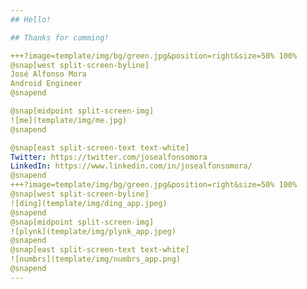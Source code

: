 ```yaml
---
## Hello!

## Thanks for comming!

+++?image=template/img/bg/green.jpg&position=right&size=50% 100%
@snap[west split-screen-byline]
José Alfonso Mora
Android Engineer
@snapend

@snap[midpoint split-screen-img]
![me](template/img/me.jpg)
@snapend

@snap[east split-screen-text text-white]
Twitter: https://twitter.com/josealfonsomora
LinkedIn: https://www.linkedin.com/in/josealfonsomora/
@snapend
+++?image=template/img/bg/green.jpg&position=right&size=50% 100%
@snap[west split-screen-byline]
![ding](template/img/ding_app.jpeg)
@snapend
@snap[midpoint split-screen-img]
![plynk](template/img/plynk_app.jpeg)
@snapend
@snap[east split-screen-text text-white]
![numbrs](template/img/numbrs_app.png)
@snapend
---
```


